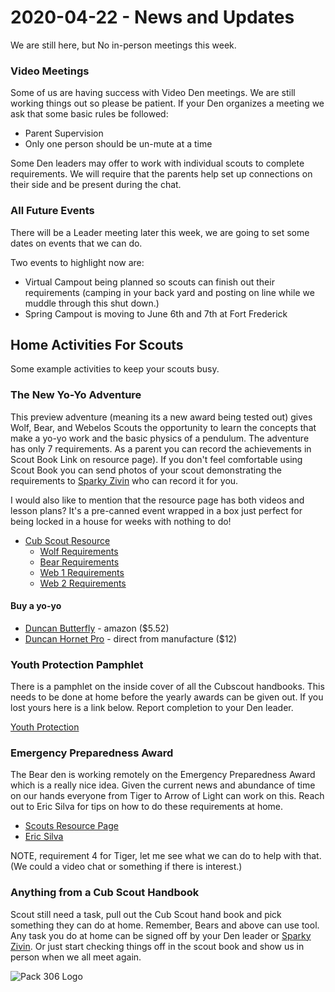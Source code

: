# 2020-04-22 - News and Updates
We are still here, but No in-person meetings this week.

### Video Meetings
Some of us are having success with Video Den meetings. We are still working things out so please be patient. If your Den organizes a meeting we ask that some basic rules be followed:

* Parent Supervision
* Only one person should be un-mute at a time

Some Den leaders may offer to work with individual scouts to complete requirements. We will require that the parents help set up connections on their side and be present during the chat.

### All Future Events
There will be a Leader meeting later this week, we are going to set some dates on events that we can do.

Two events to highlight now are:

* Virtual Campout being planned so scouts can finish out their requirements (camping in your back yard and posting on line while we muddle through this shut down.)
* Spring Campout is moving to June 6th and 7th at Fort Frederick

## Home Activities For Scouts
Some example activities to keep your scouts busy.

### The New Yo-Yo Adventure
This preview adventure (meaning its a new award being tested out) gives Wolf, Bear, and Webelos Scouts the opportunity to learn the concepts that make a yo-yo work and the basic physics of a pendulum. The adventure has only 7 requirements. As a parent you can record the achievements in Scout Book Link on resource page). If you don't feel comfortable using Scout Book you can send photos of your scout demonstrating the requirements to [Sparky Zivin](mailto:awards@cub306.org?subject=yo-yo) who can record it for you.

I would also like to mention that the resource page has both videos and lesson plans? It's a pre-canned event wrapped in a box just perfect for being locked in a house for weeks with nothing to do!

* [Cub Scout Resource](https://www.scouting.org/programs/cub-scouts/preview-adventures/yo-yo/)
    * [Wolf Requirements](https://i9peu1ikn3a16vg4e45rqi17-wpengine.netdna-ssl.com/wp-content/uploads/2019/05/510-76819-Yo-Yo-Preview-Adv_Wolf-Req_WEB.pdf)
    * [Bear Requirements](https://i9peu1ikn3a16vg4e45rqi17-wpengine.netdna-ssl.com/wp-content/uploads/2019/05/510-77619-Yo-Yo-Prev-Adv-Bear-Req_WEB.pdf)
    * [Web 1 Requirements](https://i9peu1ikn3a16vg4e45rqi17-wpengine.netdna-ssl.com/wp-content/uploads/2019/05/510-77019-Yo-Yo-Preview-Adv_Webelos-Req_WEB.pdf)
    * [Web 2 Requirements](https://i9peu1ikn3a16vg4e45rqi17-wpengine.netdna-ssl.com/wp-content/uploads/2019/05/510-77119-Yo-Yo-Prev-Adv-AOL-Req_WEB.pdf)

#### Buy a yo-yo

* [Duncan Butterfly](https://www.amazon.com/Duncan-BUTTERFLY-YO-YO-colors-vary/dp/B00005C8R9/ref=sr_1_2_sspa?crid=RZC7FD0RHEE&dchild=1&keywords=duncan+yoyo&qid=1586297793&refinements=p_89%3ADuncan&rnid=2528832011&sprefix=duncan+y%2Caps%2C141&sr=8-2-spons&psc=1&spLa=ZW5jcnlwdGVkUXVhbGlmaWVyPUExVTdWMVNSM1hMVTNIJmVuY3J5cHRlZElkPUEwODk4Njg0MVpFTU9OTEVaSTFFQiZlbmNyeXB0ZWRBZElkPUEwMjc1NzU1MUhQSjUwMENGTDc5RCZ3aWRnZXROYW1lPXNwX2F0ZiZhY3Rpb249Y2xpY2tSZWRpcmVjdCZkb05vdExvZ0NsaWNrPXRydWU=) - amazon ($5.52)
* [Duncan Hornet Pro](https://www.yo-yo.com/intermediate-yo-yo/Hornet-Pro-Looping-Yo-Yo-3602XP) - direct from manufacture ($12)

### Youth Protection Pamphlet
There is a pamphlet on the inside cover of all the Cubscout handbooks. This needs to be done at home before the yearly awards can be given out. If you lost yours here is a link below. Report completion to your Den leader.

[Youth Protection](https://filestore.scouting.org/filestore/pdf/100-014_WEB.pdf)

### Emergency Preparedness Award

The Bear den is working remotely on the Emergency Preparedness Award which is a really nice idea. Given the current news and abundance of time on our hands everyone from Tiger to Arrow of Light can work on this. Reach out to Eric Silva for tips on how to do these requirements at home.

* [Scouts Resource Page](https://www.scouting.org/awards/awards-central/emergency-preparedness/)
* [Eric Silva](mailto:bear1@cub306.org)

NOTE, requirement 4 for Tiger, let me see what we can do to help with that. (We could a video chat or something if there is interest.)

### Anything from a Cub Scout Handbook

Scout still need a task, pull out the Cub Scout hand book and pick something they can do at home. Remember, Bears and above can use tool. Any task you do at home can be signed off by your Den leader or [Sparky Zivin](mailto:awards@cub306.org?subject=at%20home%20work). Or just start checking things off in the scout book and show us in person when we all meet again.

![Pack 306 Logo](https://cub306.org/images/PackLogo_Small.png?when=2020-04-01)